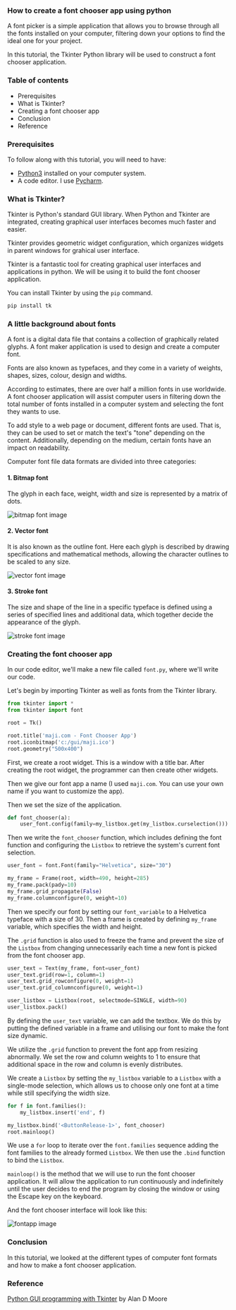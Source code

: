 ### How to create a font chooser app using python 
A font picker is a simple application that allows you to browse through all the fonts installed on your computer, filtering down your options to find the ideal one for your project.

In this tutorial, the Tkinter Python library will be used to construct a font chooser application.

### Table of contents
- Prerequisites
- What is Tkinter?
- Creating a font chooser app
- Conclusion
- Reference

### Prerequisites
To follow along with this tutorial, you will need to have:

- [Python3](https://www.python.org/downloads/) installed on your computer system.
- A code editor. I use [Pycharm](https://www.jetbrains.com/pycharm/download/).

### What is Tkinter?
Tkinter is Python's standard GUI library. When Python and Tkinter are integrated, creating graphical user interfaces becomes much faster and easier.

Tkinter provides geometric widget configuration, which organizes widgets in parent windows for grahical user interface.

Tkinter is a fantastic tool for creating graphical user interfaces and applications in python. We will be using it to build the font chooser application.

You can install Tkinter by using the `pip` command.

```python
pip install tk
```

### A little background about fonts
A font is a digital data file that contains a collection of graphically related glyphs. A font maker application is used to design and create a computer font.

Fonts are also known as typefaces, and they come in a variety of weights, shapes, sizes, colour, design and widths.

According to estimates, there are over half a million fonts in use worldwide. A font chooser application will assist computer users in filtering down the total number of fonts installed in a computer system and selecting the font they wants to use.

To add style to a web page or document, different fonts are used. That is, they can be used to set or match the text's "tone" depending on the content. Additionally, depending on the medium, certain fonts have an impact on readability.

Computer font file data formats are divided into three categories:

#### 1. Bitmap font
The glyph in each face, weight, width and size is represented by a matrix of dots.

![bitmap font image](/engineering-education/how-to-create-font-chooser-app/bitmapfont.jpg)

#### 2. Vector font
It is also known as the outline font. Here each glyph is described by drawing specifications and mathematical methods, allowing the character outlines to be scaled to any size.

![vector font image](/engineering-education/how-to-create-font-chooser-app/vectorfont.png)

#### 3. Stroke font
The size and shape of the line in a specific typeface is defined using a series of specified lines and additional data, which together decide the appearance of the glyph.

![stroke font image](/engineering-education/how-to-create-font-chooser-app/strokefont.jpg)

### Creating the font chooser app
In our code editor, we'll make a new file called `font.py`, where we'll write our code.

Let's begin by importing Tkinter as well as fonts from the Tkinter library.

```python
from tkinter import *
from tkinter import font

root = Tk()

root.title('maji.com - Font Chooser App')
root.iconbitmap('c:/gui/maji.ico')
root.geometry("500x400")
```

First, we create a root widget. This is a window with a title bar. After creating the root widget, the programmer can then create other widgets.

Then we give our font app a name (I used `maji.com`. You can use your own name if you want to customize the app).

Then we set the size of the application.

```python
def font_chooser(a):
    user_font.config(family=my_listbox.get(my_listbox.curselection()))
```

Then we write the `font_chooser` function, which includes defining the font function and configuring the `Listbox` to retrieve the system's current font selection.

```python
user_font = font.Font(family="Helvetica", size="30")

my_frame = Frame(root, width=490, height=285)
my_frame.pack(pady=10)
my_frame.grid_propagate(False)
my_frame.columnconfigure(0, weight=10)
```

Then we specify our font by setting our `font_variable` to a Helvetica typeface with a size of 30. Then a frame is created by defining `my_frame` variable, which specifies the width and height.

The `.grid` function is also used to freeze the frame and prevent the size of the `Listbox` from changing unnecessarily each time a new font is picked from the font chooser app.

```python
user_text = Text(my_frame, font=user_font)
user_text.grid(row=1, column=1)
user_text.grid_rowconfigure(0, weight=1)
user_text.grid_columnconfigure(0, weight=1)

user_listbox = Listbox(root, selectmode=SINGLE, width=90)
user_listbox.pack()
```

By defining the `user_text` variable, we can add the textbox. We do this by putting the defined variable in a frame and utilising our font to make the font size dynamic.

We utilize the `.grid` function to prevent the font app from resizing abnormally. We set the row and column weights to 1 to ensure that additional space in the row and column is evenly distributes.

We create a `Listbox` by setting the `my_listbox` variable to a `Listbox` with a single-mode selection, which allows us to choose only one font at a time while still specifying the width size.

```python
for f in font.families():
    my_listbox.insert('end', f)

my_listbox.bind('<ButtonRelease-1>', font_chooser)
root.mainloop()
```

We use a `for` loop to iterate over the `font.families` sequence adding the font families to the already formed `Listbox`. We then use the `.bind` function to bind the `Listbox`.

`mainloop()` is the method that we will use to run the font chooser application. It will allow the application to run continuously and indefinitely until the user decides to end the program by closing the window or using the Escape key on the keyboard.

And the font chooser interface will look like this:

![fontapp image](/engineering-education/how-to-create-font-chooser-app/fontchooserapp.png)

### Conclusion
In this tutorial, we looked at the different types of computer font formats and how to make a font chooser application.

### Reference
[Python GUI programming with Tkinter](https://www.perlego.com/book/721869/python-gui-programming-with-tkinter-pdf) by Alan D Moore

